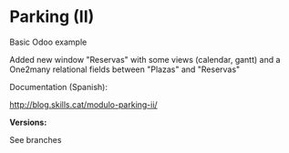 # Parking (II)
Basic Odoo example

Added new window "Reservas" with some views (calendar, gantt) and a One2many relational fields between "Plazas" and "Reservas"

Documentation (Spanish):

http://blog.skills.cat/modulo-parking-ii/

**Versions:**

See branches
